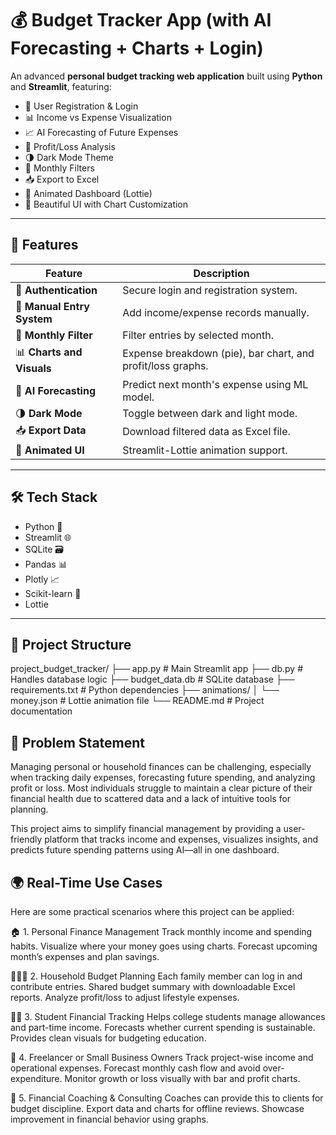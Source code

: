 # 💰 Budget Tracker App (with AI Forecasting + Charts + Login)

An advanced **personal budget tracking web application** built using **Python** and **Streamlit**, featuring:

- 🔐 User Registration & Login
- 📊 Income vs Expense Visualization
- 📈 AI Forecasting of Future Expenses
- 🧠 Profit/Loss Analysis
- 🌗 Dark Mode Theme
- 📅 Monthly Filters
- 📥 Export to Excel
- 🔄 Animated Dashboard (Lottie)
- 🧪 Beautiful UI with Chart Customization

---

## 🚀 Features

| Feature                       | Description |
|------------------------------|-------------|
| 🔐 **Authentication**         | Secure login and registration system. |
| 📌 **Manual Entry System**     | Add income/expense records manually. |
| 📅 **Monthly Filter**          | Filter entries by selected month. |
| 📊 **Charts and Visuals**      | Expense breakdown (pie), bar chart, and profit/loss graphs. |
| 🤖 **AI Forecasting**          | Predict next month's expense using ML model. |
| 🌗 **Dark Mode**               | Toggle between dark and light mode. |
| 📥 **Export Data**             | Download filtered data as Excel file. |
| 🔄 **Animated UI**             | Streamlit-Lottie animation support. |


---

## 🛠️ Tech Stack

- Python 🐍
- Streamlit 🌐
- SQLite 🗃️
- Pandas 📊
- Plotly 📈
- Scikit-learn 🤖
- Lottie 

---

## 📂 Project Structure
project_budget_tracker/
├── app.py # Main Streamlit app
├── db.py # Handles database logic
├── budget_data.db # SQLite database
├── requirements.txt # Python dependencies
├── animations/
│ └── money.json # Lottie animation file
└── README.md # Project documentation


## 📌 Problem Statement
Managing personal or household finances can be challenging, especially when tracking daily expenses, forecasting future spending, and analyzing profit or loss. Most individuals struggle to maintain a clear picture of their financial health due to scattered data and a lack of intuitive tools for planning.

This project aims to simplify financial management by providing a user-friendly platform that tracks income and expenses, visualizes insights, and predicts future spending patterns using AI—all in one dashboard.

## 🌍 Real-Time Use Cases
Here are some practical scenarios where this project can be applied:

🏠 1. Personal Finance Management
Track monthly income and spending habits.
Visualize where your money goes using charts.
Forecast upcoming month’s expenses and plan savings.

👨‍👩‍👧 2. Household Budget Planning
Each family member can log in and contribute entries.
Shared budget summary with downloadable Excel reports.
Analyze profit/loss to adjust lifestyle expenses.

👩‍🎓 3. Student Financial Tracking
Helps college students manage allowances and part-time income.
Forecasts whether current spending is sustainable.
Provides clean visuals for budgeting education.

💼 4. Freelancer or Small Business Owners
Track project-wise income and operational expenses.
Forecast monthly cash flow and avoid over-expenditure.
Monitor growth or loss visually with bar and profit charts.

🧾 5. Financial Coaching & Consulting
Coaches can provide this to clients for budget discipline.
Export data and charts for offline reviews.
Showcase improvement in financial behavior using graphs.

